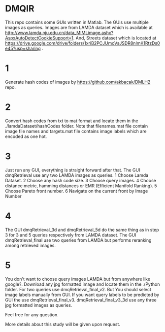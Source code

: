 # DMQIR 
This repo contains some GUIs written in Matlab. The GUIs use multiple images as queries. Images are from LAMDA dataset which is available at http://www.lamda.nju.edu.cn/data_MIMLimage.ashx?AspxAutoDetectCookieSupport=1. And, Streets dataset which is located at https://drive.google.com/drive/folders/1xriB2PCJUmoVsJSDR8nImK1RtzDs0e45?usp=sharing .

# 1
Generate hash codes of images by https://github.com/akbacak/DMLH2  repo.

# 2 
Convert hash codes from txt to mat format and locate them in the ./lamdaDataset/hashCodes folder. Note that filenames.mat file contain image file names and targets.mat file contains image labels which are encoded as one hot. 

# 3
Just run any GUI, everything is straight forward after that. The GUI dmqRetrieval use any two LAMDA images as queries. 
1 Choose Lamda Dataset. 
2 Choose any hash code size.
3 Choose query images.
4 Choose distance metric, hamming distances or EMR (Efficient Manifold Ranking).
5 Choose Pareto front number.
6 Navigate on the current front by Image Number

# 4 
The GUI dmqRetrieval_3d and dmqRetrieval_5d do the same thing as in step 3 for 3 and 5 queries respectively from LAMDA dataset. The GUI dmqRetrieval_final use two queries from LAMDA but performs reranking among retrieved images.

# 5 
You don't want to choose query images LAMDA but from anywhere like google?. Download any jpg formatted image and locate them in the ./Python folder. For two queries use dmqRetrieval_final_v2. But You should select image labels manually from GUI. If you want query labels to be predicted by GUI the use dmqRetrieval_final_v3. dmqRetrieval_final_v3_3d use any three jpg formatted
images as queries.

Feel free for any question.

More details about this study will be given upon request.
